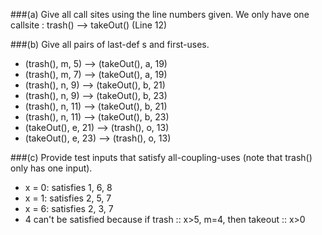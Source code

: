 
###(a) Give all call sites using the line numbers given.
We only have one callsite : trash() --> takeOut() (Line 12)

###(b) Give all pairs of last-def s and first-uses.
- (trash(), m, 5) --> (takeOut(), a, 19) 
- (trash(), m, 7) --> (takeOut(), a, 19) 
- (trash(), n, 9) --> (takeOut(), b, 21)
- (trash(), n, 9) --> (takeOut(), b, 23) 
- (trash(), n, 11) --> (takeOut(), b, 21) 
- (trash(), n, 11) --> (takeOut(), b, 23) 
- (takeOut(), e, 21) --> (trash(), o, 13) 
- (takeOut(), e, 23) --> (trash(), o, 13) 

###(c) Provide test inputs that satisfy all-coupling-uses (note that trash() only has one input).
- x = 0: satisfies 1, 6, 8 
- x = 1: satisfies 2, 5, 7 
- x = 6: satisfies 2, 3, 7 
- 4 can't be satisfied because if trash :: x>5, m=4, then takeout :: x>0
